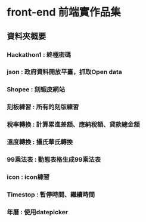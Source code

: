 # front-end 前端實作品集
## 資料夾概要
### Hackathon1 : 終極密碼
### json : 政府資料開放平臺，抓取Open data
### Shopee : 刻蝦皮網站
### 刻板練習 : 所有的刻版練習
### 稅率轉換 : 計算累進差額、應納稅額、貸款總金額
### 溫度轉換 : 攝氏華氏轉換
### 99乘法表 : 動態表格生成99乘法表
### icon : icon練習
### Timestop : 暫停時間、繼續時間
### 年曆 : 使用datepicker




